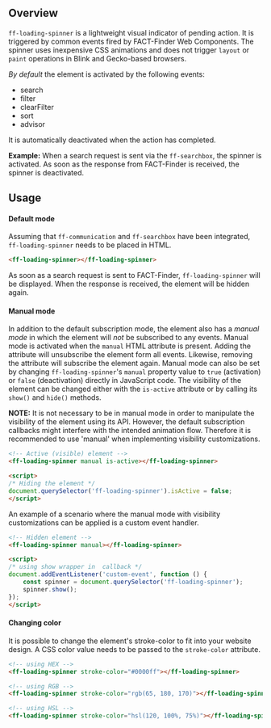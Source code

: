 ## Overview

`ff-loading-spinner` is a lightweight visual indicator of pending action. It is triggered by common events fired by 
FACT-Finder Web Components. The spinner uses inexpensive CSS animations and does not trigger `layout` or `paint` 
operations in Blink and Gecko-based browsers.

_By default_ the element is activated by the following events:
- search
- filter
- clearFilter
- sort
- advisor

It is automatically deactivated when the action has completed.

**Example:** When a search request is sent via the `ff-searchbox`, the spinner is activated. As soon as the response from 
FACT-Finder is received, the spinner is deactivated.

## Usage

#### Default mode

Assuming that `ff-communication` and `ff-searchbox` have been integrated, `ff-loading-spinner` needs to be placed in HTML.

```html
<ff-loading-spinner></ff-loading-spinner>
```
As soon as a search request is sent to FACT-Finder, `ff-loading-spinner` will be displayed. When the response is received, 
the element will be hidden again.

#### Manual mode

In addition to the default subscription mode, the element also has a _manual mode_ in which the element will _not_ be 
subscribed to any events. Manual mode is activated when the `manual` HTML attribute is present. Adding the attribute will 
unsubscribe the element form all events. Likewise, removing the attribute will subscribe the element again. Manual mode 
can also be set by changing `ff-loading-spinner`'s `manual` property value to `true` (activation) or `false` (deactivation) 
directly in JavaScript code. The visibility of the element can be changed either with the `is-active` attribute or by calling
its `show()` and `hide()` methods.

**NOTE:** It is not necessary to be in manual mode in order to manipulate the visibility of the element using its API. 
However, the default subscription callbacks might interfere with the intended animation flow. Therefore it is recommended to 
use 'manual' when implementing visibility customizations.

```html
<!-- Active (visible) element -->
<ff-loading-spinner manual is-active></ff-loading-spinner>

<script>
/* Hiding the element */
document.querySelector('ff-loading-spinner').isActive = false;
</script>
```

An example of a scenario where the manual mode with visibility customizations can be applied is a custom event handler.

```html
<!-- Hidden element -->
<ff-loading-spinner manual></ff-loading-spinner>

<script>
/* using show wrapper in  callback */
document.addEventListener('custom-event', function () {
    const spinner = document.querySelector('ff-loading-spinner');
    spinner.show();
});
</script>
```

#### Changing color

It is possible to change the element's stroke-color to fit into your website design. A CSS color value needs to be passed to the `stroke-color` attribute.

```html
<!-- using HEX -->
<ff-loading-spinner stroke-color="#0000ff"></ff-loading-spinner>

<!-- using RGB -->
<ff-loading-spinner stroke-color="rgb(65, 180, 170)"></ff-loading-spinner>

<!-- using HSL -->
<ff-loading-spinner stroke-color="hsl(120, 100%, 75%)"></ff-loading-spinner>
```
